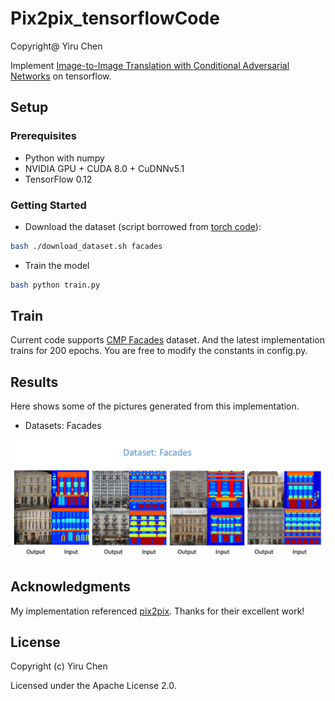 #  Pix2pix_tensorflowCode 

Copyright@ Yiru Chen

Implement [Image-to-Image Translation with Conditional Adversarial Networks](https://arxiv.org/abs/1611.07004?context=cs) on tensorflow.

## Setup

### Prerequisites
- Python with numpy
- NVIDIA GPU + CUDA 8.0 + CuDNNv5.1
- TensorFlow 0.12

### Getting Started
- Download the dataset (script borrowed from [torch code](https://github.com/phillipi/pix2pix/blob/master/datasets/download_dataset.sh)):
```bash
bash ./download_dataset.sh facades
```
- Train the model
```bash
bash python train.py
```
## Train
Current code supports [CMP Facades](http://cmp.felk.cvut.cz/~tylecr1/facade/) dataset. And the latest implementation trains for 200 epochs.
You are free to modify the constants in config.py.

## Results
Here shows some of the pictures generated from this implementation.

- Datasets: Facades
<div align=center>

<img src="./result.png" width="800px"/>

</div>

## Acknowledgments

My implementation referenced [pix2pix](https://github.com/phillipi/pix2pix). Thanks for their excellent work!


## License

Copyright (c) Yiru Chen

Licensed under the Apache License 2.0.

